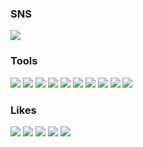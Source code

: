 ### SNS
<a href="https://dukichoi.github.io/blog/" target="_blank"><img src="https://img.shields.io/badge/Simple Blog-181717?style=for-the-badge&logo=GitHub&logoColor=white"/></a> 

### Tools
<img src="https://img.shields.io/badge/Python-3776AB?style=for-the-badge&logo=Python&logoColor=white"> <img src="https://img.shields.io/badge/Java-F7DF1E?style=for-the-badge&logo=Java&logoColor=white"> <img src="https://img.shields.io/badge/C-A8B9CC?style=flat-square&logo=C&logoColor=white"/> <img src="https://img.shields.io/badge/C++-00599C?style=flat-square&logo=cplusplus&logoColor=white"/> <img src = "https://img.shields.io/badge/c%23-%23239120.svg?style=for-the-badge&logo=csharp&logoColor=white" > <img src="https://img.shields.io/badge/TypeScript-3178C6?style=flat-square&logo=TypeScript&logoColor=white"/> <img src="https://img.shields.io/badge/Autohotkey-334455?style=flat-square&logo=Autohotkey&logoColor=white"/> <img src="https://img.shields.io/badge/Android Studio-3DDC84?style=flat-square&logo=Android Studio&logoColor=white"/> <img src = "https://img.shields.io/badge/unity-%23000000.svg?style=for-the-badge&logo=unity&logoColor=white"> <img src = "https://img.shields.io/badge/-Arduino-00979D?style=for-the-badge&logo=Arduino&logoColor=white">

### Likes
<img src="https://img.shields.io/badge/Bitcoin-F7931A?style=for-the-badge&logo=Bitcoin&logoColor=white"> <img src="https://img.shields.io/badge/Apple-000000?style=flat-square&logo=Apple&logoColor=white"/> <img src="https://img.shields.io/badge/Nintendo Switch-E60012?style=flat-square&logo=Nintendo Switch&logoColor=white"/> <img src = "https://img.shields.io/badge/3DS-D12228?style=for-the-badge&logo=nintendo-3ds&logoColor=white"> <img src="https://img.shields.io/badge/Samsung-%231428A0.svg?style=for-the-badge&logo=samsung&logoColor=white"> 
